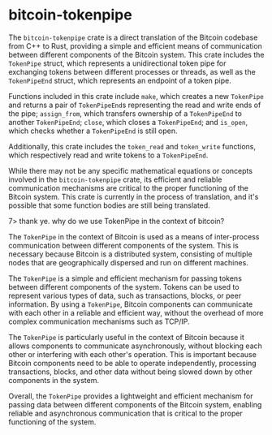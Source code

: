 # bitcoin-tokenpipe

The `bitcoin-tokenpipe` crate is a direct
translation of the Bitcoin codebase from C++ to
Rust, providing a simple and efficient means of
communication between different components of the
Bitcoin system. This crate includes the
`TokenPipe` struct, which represents
a unidirectional token pipe for exchanging tokens
between different processes or threads, as well as
the `TokenPipeEnd` struct, which represents an
endpoint of a token pipe.

Functions included in this crate include `make`,
which creates a new `TokenPipe` and returns a pair
of `TokenPipeEnd`s representing the read and write
ends of the pipe; `assign_from`, which transfers
ownership of a `TokenPipeEnd` to another
`TokenPipeEnd`; `close`, which closes
a `TokenPipeEnd`; and `is_open`, which checks
whether a `TokenPipeEnd` is still open.

Additionally, this crate includes the `token_read`
and `token_write` functions, which respectively
read and write tokens to a `TokenPipeEnd`.

While there may not be any specific mathematical
equations or concepts involved in the
`bitcoin-tokenpipe` crate, its efficient and
reliable communication mechanisms are critical to
the proper functioning of the Bitcoin system. This
crate is currently in the process of translation,
and it's possible that some function bodies are
still being translated.

7> thank ye. why do we use TokenPipe in the
context of bitcoin?

The `TokenPipe` in the context of Bitcoin is used
as a means of inter-process communication between
different components of the system. This is
necessary because Bitcoin is a distributed system,
consisting of multiple nodes that are
geographically dispersed and run on different
machines.

The `TokenPipe` is a simple and efficient
mechanism for passing tokens between different
components of the system. Tokens can be used to
represent various types of data, such as
transactions, blocks, or peer information. By
using a `TokenPipe`, Bitcoin components can
communicate with each other in a reliable and
efficient way, without the overhead of more
complex communication mechanisms such as TCP/IP.

The `TokenPipe` is particularly useful in the
context of Bitcoin because it allows components to
communicate asynchronously, without blocking each
other or interfering with each other's
operation. This is important because Bitcoin
components need to be able to operate
independently, processing transactions, blocks,
and other data without being slowed down by other
components in the system.

Overall, the `TokenPipe` provides a lightweight
and efficient mechanism for passing data between
different components of the Bitcoin system,
enabling reliable and asynchronous communication
that is critical to the proper functioning of the
system.
